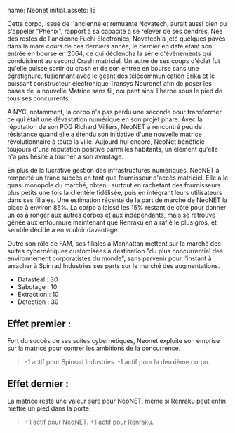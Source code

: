 name: Neonet
initial_assets: 15

Cette corpo, issue de l'ancienne et remuante Novatech, aurait aussi bien pu s'appeler "Phénix", rapport à sa capacité à se relever de ses cendres. Née des restes de l'ancienne Fuchi Electronics, Novatech a jeté quelques pavés dans la mare cours de ces derniers année, le dernier en date étant son entrée en bourse en 2064, ce qui déclencha la série d'évènements qui conduisirent au second Crash matriciel. Un autre de ses coups d'éclat fut qu'elle puisse sortir du crash et de son entrée en bourse sans une égratignure, fusionnant avec le géant des télécommunication Erika et le puissant constructeur électronique Transys Neuronet afin de poser les bases de la nouvelle Matrice sans fil, coupant ainsi l'herbe sous le pied de tous ses concurrents.

A NYC, notamment, la corpo n'a pas perdu une seconde pour transformer ce qui était une dévastation numérique en son projet phare. Avec la réputation de son PDG Richard Villiers, NeoNET a rencontré peu de résistance quand elle a étendu son initiative d'une nouvelle matrice révolutionnaire à toute la ville. Aujourd'hui encore, NeoNet bénéficie toujours d'une réputation positive parmi les habitants, un élément qu'elle n'a pas hésité à tourner à son avantage.

En plus de la lucrative gestion des infrastructures numériques, NeoNET a remporté un franc succès en tant que fournisseur d'accès matriciel. Elle a le quasi monopole du marché, obtenu surtout en rachetant des fournisseurs plus petits une fois la clientèle fidélisée, puis en intégrant leurs utilisateurs dans ses filiales. Une estimation récente de la part de marché de NeoNET la place à environ 85%. La corpo a laissé les 15% restant de côté pour donner un os à ronger aux autres corpos et aux indépendants, mais se retrouve gênée aux entournure maintenant que Renraku en a raflé le plus gros, et semble  décidé à en vouloir davantage.

Outre son rôle de FAM, ses filiales à Manhattan mettent sur le marché des suites cybernétiques customisées à destination "du plus concurrentiel des environnement corporatistes du monde", sans parvenir pour l'instant à arracher à Spinrad Industries ses parts sur le marché des augmentations.

* Datasteal : 30
* Sabotage : 10 
* Extraction : 10
* Detection : 30

## Effet premier : 
Fort du succès de ses suites cybernétiques, Neonet exploite son emprise sur la matrice pour contrer les ambitions de la concurrence.

>-1 actif pour Spinrad Industries.
>-1 actif pour la deuxième corpo.

## Effet dernier :
La matrice reste une valeur sûre pour NeoNET, même si Renraku peut enfin mettre un pied dans la porte.

>+1 actif pour NeoNET.
>+1 actif pour Renraku.
